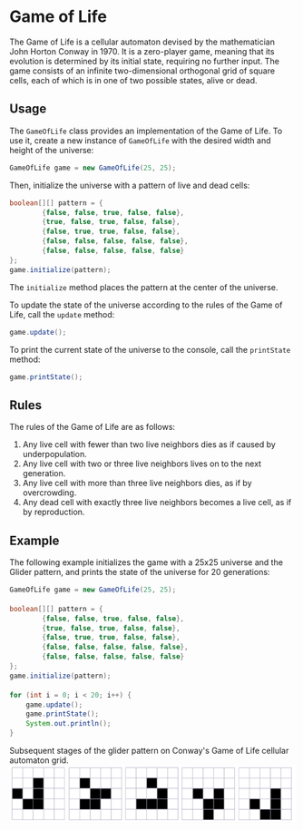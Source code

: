 # Game of Life

The Game of Life is a cellular automaton devised by the mathematician John Horton Conway in 1970. It is a zero-player game, meaning that its evolution is determined by its initial state, requiring no further input. The game consists of an infinite two-dimensional orthogonal grid of square cells, each of which is in one of two possible states, alive or dead.

## Usage

The `GameOfLife` class provides an implementation of the Game of Life. To use it, create a new instance of `GameOfLife` with the desired width and height of the universe:

```java
GameOfLife game = new GameOfLife(25, 25);
```

Then, initialize the universe with a pattern of live and dead cells:

```java
boolean[][] pattern = {
        {false, false, true, false, false},
        {true, false, true, false, false},
        {false, true, true, false, false},
        {false, false, false, false, false},
        {false, false, false, false, false}
};
game.initialize(pattern);
```

The `initialize` method places the pattern at the center of the universe.

To update the state of the universe according to the rules of the Game of Life, call the `update` method:

```java
game.update();
```

To print the current state of the universe to the console, call the `printState` method:

```java
game.printState();
```

## Rules

The rules of the Game of Life are as follows:

1. Any live cell with fewer than two live neighbors dies as if caused by underpopulation.
2. Any live cell with two or three live neighbors lives on to the next generation.
3. Any live cell with more than three live neighbors dies, as if by overcrowding.
4. Any dead cell with exactly three live neighbors becomes a live cell, as if by reproduction.

## Example

The following example initializes the game with a 25x25 universe and the Glider pattern, and prints the state of the universe for 20 generations:

```java
GameOfLife game = new GameOfLife(25, 25);

boolean[][] pattern = {
        {false, false, true, false, false},
        {true, false, true, false, false},
        {false, true, true, false, false},
        {false, false, false, false, false},
        {false, false, false, false, false}
};
game.initialize(pattern);

for (int i = 0; i < 20; i++) {
    game.update();
    game.printState();
    System.out.println();
}
```

Subsequent stages of the glider pattern on Conway's Game of Life cellular automaton grid.  
![img.png](img.png)